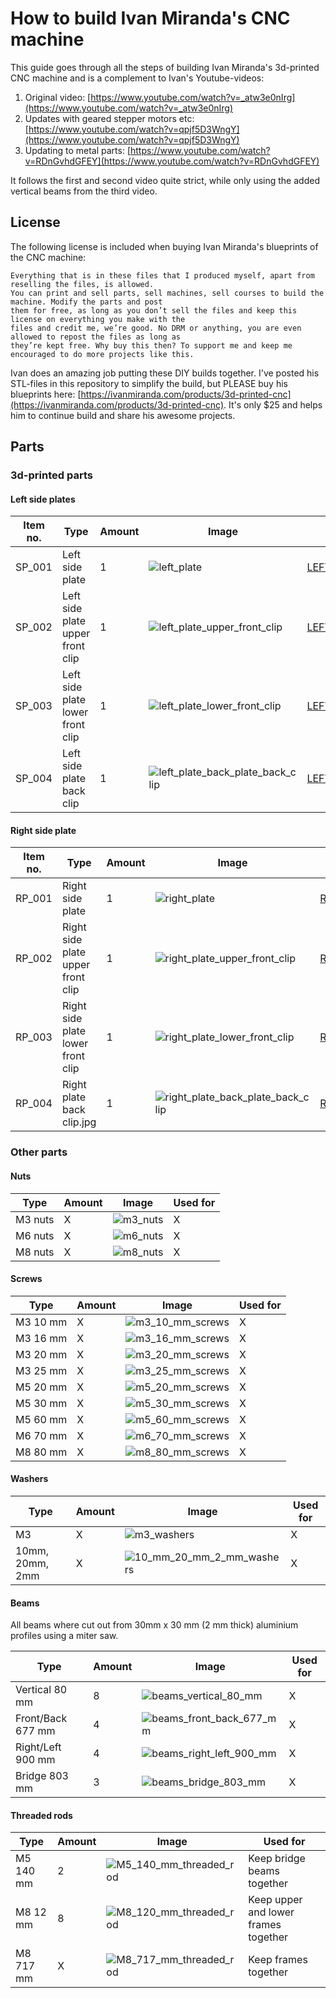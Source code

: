 # How to build Ivan Miranda's CNC machine

This guide goes through all the steps of building Ivan Miranda's 3d-printed CNC machine and is a complement to Ivan's Youtube-videos:

1. Original video: [https://www.youtube.com/watch?v=_atw3e0nIrg](https://www.youtube.com/watch?v=_atw3e0nIrg)
2. Updates with geared stepper motors etc: [https://www.youtube.com/watch?v=qpjf5D3WngY](https://www.youtube.com/watch?v=qpjf5D3WngY)
3. Updating to metal parts: [https://www.youtube.com/watch?v=RDnGvhdGFEY](https://www.youtube.com/watch?v=RDnGvhdGFEY)

It follows the first and second video quite strict, while only using the added vertical beams from the third video.

## License
The following license is included when buying Ivan Miranda's blueprints of the CNC machine:

```
Everything that is in these files that I produced myself, apart from reselling the files, is allowed.
You can print and sell parts, sell machines, sell courses to build the machine. Modify the parts and post 
them for free, as long as you don’t sell the files and keep this license on everything you make with the 
files and credit me, we’re good. No DRM or anything, you are even allowed to repost the files as long as 
they’re kept free. Why buy this then? To support me and keep me encouraged to do more projects like this. 
```

Ivan does an amazing job putting these DIY builds together. I've posted his STL-files in this repository to simplify the build, but PLEASE buy his blueprints here: [https://ivanmiranda.com/products/3d-printed-cnc](https://ivanmiranda.com/products/3d-printed-cnc). It's only $25 and helps him to continue build and share his awesome projects.

## Parts

### 3d-printed parts

#### Left side plates

| Item no. | Type                             | Amount | Image                                                                                            | STL link                                                                                                | Used for          |
|----------|----------------------------------|--------|--------------------------------------------------------------------------------------------------|---------------------------------------------------------------------------------------------------------|-------------------|
| SP_001   | Left side plate                  | 1      | ![left_plate](./images/3dprinted_parts/left_plate.jpg)                                           | [LEFT\_PLATE.stl](./stl_files/side_plates/left/LEFT_PLATE.stl)                                          | Lock bridge beams |
| SP_002   | Left side plate upper front clip | 1      | ![left_plate_upper_front_clip](./images/3dprinted_parts/left_plate_upper_front_clip.jpg)         | [LEFT\_PLATE\_UPPER\_FRONT\_CLIP.stl](./stl_files/side_plates/left/LEFT_PLATE_UPPER_FRONT_CLIP.stl)     | Lock bridge beams |
| SP_003   | Left side plate lower front clip | 1      | ![left_plate_lower_front_clip](./images/3dprinted_parts/left_plate_lower_front_clip.jpg)         | [LEFT\_PLATE\_LOWER\_FRONT\_CLIP.stl](./stl_files/side_plates/left/LEFT\_PLATE\_LOWER\_FRONT\_CLIP.stl) | Lock bridge beams |
| SP_004   | Left side plate back clip        | 1      | ![left_plate_back_plate_back_clip](./images/3dprinted_parts/left_plate_back_plate_back_clip.jpg) | [LEFT\_PLATE\_BACK\_CLIP.stl](./stl_files/side_plates/left/LEFT_PLATE_BACK_CLIP.stl)                    | Lock bridge beams |

#### Right side plate

| Item no. | Type                              | Amount | Image                                                                                      | STL link                                                                                              | Used for          |
|----------|-----------------------------------|--------|--------------------------------------------------------------------------------------------|-------------------------------------------------------------------------------------------------------|-------------------|
| RP_001   | Right side plate                  | 1      | ![right_plate](./images/3dprinted_parts/right_plate.jpg)                                   | [RIGHT\_PLATE.stl](./stl_files/side_plates/left/RIGHT_PLATE.stl)                                      | Lock bridge beams |
| RP_002   | Right side plate upper front clip | 1      | ![right_plate_upper_front_clip](./images/3dprinted_parts/right_plate_upper_front_clip.jpg) | [RIGHT\_PLATE\_UPPER\_FRONT\_CLIP.stl](./stl_files/side_plates/left/RIGHT_PLATE_UPPER_FRONT_CLIP.stl) | Lock bridge beams |
| RP_003   | Right side plate lower front clip | 1      | ![right_plate_lower_front_clip](./images/3dprinted_parts/right_plate_lower_front_clip.jpg) | [RIGHT\_PLATE\_LOWER\_FRONT\_CLIP.stl](./stl_files/side_plates/left/RIGHT_PLATE_LOWER_FRONT_CLIP.stl) | Lock bridge beams |
| RP_004   | Right plate back clip.jpg         | 1      | ![right_plate_back_plate_back_clip](./images/3dprinted_parts/right_plate_back_clip.jpg)    | [RIGHT\_PLATE\_BACK\_CLIP.stl](./stl_files/side_plates/left/RIGHT_PLATE_BACK_CLIP.stl)                | Lock bridge beams |

### Other parts

#### Nuts

| Type    | Amount | Image                                  | Used for                               |
|---------|--------|----------------------------------------|----------------------------------------|
| M3 nuts | X      | ![m3_nuts](./images/parts/nuts_M3.jpg) | X                                      |
| M6 nuts | X      | ![m6_nuts](./images/parts/nuts_M6.jpg) | X                                      |
| M8 nuts | X      | ![m8_nuts](./images/parts/nuts_M8.jpg) | X                                      |

#### Screws

| Type     | Amount | Image                                                 | Used for                               |
|----------|--------|-------------------------------------------------------|----------------------------------------|
| M3 10 mm | X      | ![m3_10_mm_screws](./images/parts/screw_M3_10_mm.jpg) | X                                      |
| M3 16 mm | X      | ![m3_16_mm_screws](./images/parts/screw_M3_16_mm.jpg) | X                                      |
| M3 20 mm | X      | ![m3_20_mm_screws](./images/parts/screw_M3_20_mm.jpg) | X                                      |
| M3 25 mm | X      | ![m3_25_mm_screws](./images/parts/screw_M3_25_mm.jpg) | X                                      |
| M5 20 mm | X      | ![m5_20_mm_screws](./images/parts/screw_M5_20_mm.jpg) | X                                      |
| M5 30 mm | X      | ![m5_30_mm_screws](./images/parts/screw_M5_30_mm.jpg) | X                                      |
| M5 60 mm | X      | ![m5_60_mm_screws](./images/parts/screw_M5_60_mm.jpg) | X                                      |
| M6 70 mm | X      | ![m6_70_mm_screws](./images/parts/screw_M6_70_mm.jpg) | X                                      |
| M8 80 mm | X      | ![m8_80_mm_screws](./images/parts/screw_M8_80_mm.jpg) | X                                      |

#### Washers

| Type            | Amount | Image                                                                    | Used for                               |
|-----------------|--------|--------------------------------------------------------------------------|----------------------------------------|
| M3              | X      | ![m3_washers](./images/parts/washers_M3.jpg)                             | X                                      |
| 10mm, 20mm, 2mm | X      | ![10_mm_20_mm_2_mm_washers](./images/parts/washers_10_mm_20_mm_2_mm.jpg) | X                                      |

#### Beams
All beams where cut out from 30mm x 30 mm (2 mm thick) aluminium profiles using a miter saw.

| Type              | Amount | Image                                                                  | Used for                               |
|-------------------|--------|------------------------------------------------------------------------|----------------------------------------|
| Vertical 80 mm    | 8      | ![beams_vertical_80_mm](./images/parts/beams_vertical_80_mm.jpg)       | X                                      |
| Front/Back 677 mm | 4      | ![beams_front_back_677_mm](./images/parts/beams_front_back_677_mm.jpg) | X                                      |
| Right/Left 900 mm | 4      | ![beams_right_left_900_mm](./images/parts/beams_right_left_900_mm.jpg) | X                                      |
| Bridge 803 mm     | 3      | ![beams_bridge_803_mm](./images/parts/beams_bridge_803_mm.jpg)         | X                                      |

#### Threaded rods

| Type      | Amount | Image                                                                | Used for                               |
|-----------|--------|----------------------------------------------------------------------|----------------------------------------|
| M5 140 mm | 2      | ![M5_140_mm_threaded_rod](./images/parts/threaded_rod_M5_140_mm.jpg) | Keep bridge beams together             |
| M8 12 mm  | 8      | ![M8_120_mm_threaded_rod](./images/parts/threaded_rod_M8_120_mm.jpg) | Keep upper and lower frames together   |
| M8 717 mm | X      | ![M8_717_mm_threaded_rod](./images/parts/threaded_rod_M8_717_mm.jpg) | Keep frames together                   |